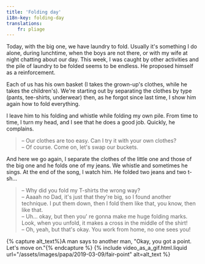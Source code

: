 ```yaml
---
title: 'Folding day'
i18n-key: folding-day
translations:
    fr: pliage
---
```


Today, with the big one, we have laundry to fold. Usually it's something I do alone, during lunchtime, when the boys are not there, or with my wife at night chatting about our day. This week, I was caught by other activities and the pile of laundry to be folded seems to be endless. He proposed himself as a reinforcement.

Each of us has his own basket (I takes the grown-up's clothes, while he takes the children's). We're starting out by separating the clothes by type (pants, tee-shirts, underwear) then, as he forgot since last time, I show him again how to fold everything.

I leave him to his folding and whistle while folding my own pile. From time to time, I turn my head, and I see that he does a good job. Quickly, he complains.

> – Our clothes are too easy. Can I try it with your own clothes?  
> – Of course. Come on, let's swap our buckets.

And here we go again, I separate the clothes of the little one and those of the big one and he folds one of my jeans. We whistle and sometimes he sings. At the end of the song, I watch him. He folded two jeans and two t-sh…

> – Why did you fold my T-shirts the wrong way?  
> – Aaaah no Dad, it's just that they're big, so I found another technique. I put them down, then I fold them like that, you know, then like that.  
> – Uh... okay, but then you' re gonna make me huge folding marks. Look, when you unfold, it makes a cross in the middle of the shirt!  
> – Oh, yeah, but that's okay. You work from home, no one sees you!

{% capture alt_text%}A man says to another man, "Okay, you got a point. Let's move on."{% endcapture %} {% include video_as_a_gif.html.liquid
url="/assets/images/papa/2019-03-09/fair-point"
alt=alt_text
%}
